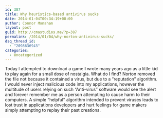 ```yaml
---
id: 387
title: Why heuristics-based antivirus sucks
date: 2014-01-04T00:34:19+00:00
author: Connor Monahan
layout: post
guid: http://cmastudios.me/?p=387
permalink: /2014/01/04/why-norton-antivirus-sucks/
dsq_thread_id:
  - "2098636943"
categories:
  - Uncategorized
---
```

Today I attempted to download a game I wrote many years ago as a little kid to play again for a small dose of nostalgia. What do I find? Norton removed the file not because it contained a virus, but due to a &#8220;reputation&#8221; algorithm. I would never inject malicious code into my applications, however the multitude of users relying on such &#8220;Anti-virus&#8221; software would see the alert and forever remember me as a person attempting to cause harm to their computers. A simple &#8220;helpful&#8221; algorithm intended to prevent viruses leads to lost trust in applications developers and hurt feelings for game makers simply attempting to replay their past creations.